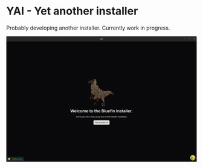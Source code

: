# YAI - Yet another installer

Probably developing another installer.
Currently work in progress.

<img src="media/yai-screen.png" width="750">
